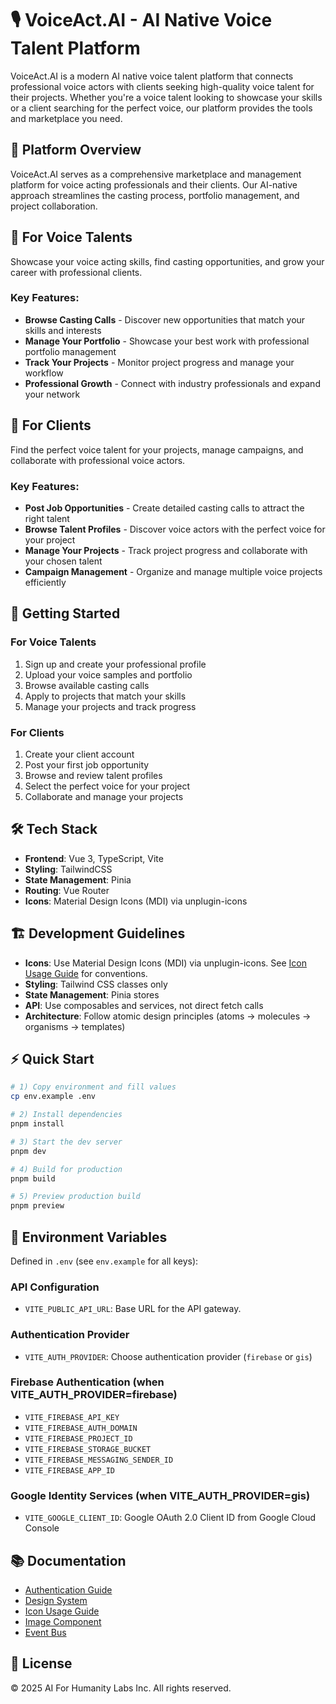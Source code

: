 # 🎙️ VoiceAct.AI - AI Native Voice Talent Platform

VoiceAct.AI is a modern AI native voice talent platform that connects professional voice actors with clients seeking high-quality voice talent for their projects. Whether you're a voice talent looking to showcase your skills or a client searching for the perfect voice, our platform provides the tools and marketplace you need.

## 🌟 Platform Overview

VoiceAct.AI serves as a comprehensive marketplace and management platform for voice acting professionals and their clients. Our AI-native approach streamlines the casting process, portfolio management, and project collaboration.

## 👥 For Voice Talents

Showcase your voice acting skills, find casting opportunities, and grow your career with professional clients.

### Key Features:
- **Browse Casting Calls** - Discover new opportunities that match your skills and interests
- **Manage Your Portfolio** - Showcase your best work with professional portfolio management
- **Track Your Projects** - Monitor project progress and manage your workflow
- **Professional Growth** - Connect with industry professionals and expand your network

## 🏢 For Clients

Find the perfect voice talent for your projects, manage campaigns, and collaborate with professional voice actors.

### Key Features:
- **Post Job Opportunities** - Create detailed casting calls to attract the right talent
- **Browse Talent Profiles** - Discover voice actors with the perfect voice for your project
- **Manage Your Projects** - Track project progress and collaborate with your chosen talent
- **Campaign Management** - Organize and manage multiple voice projects efficiently

## 🚀 Getting Started

### For Voice Talents
1. Sign up and create your professional profile
2. Upload your voice samples and portfolio
3. Browse available casting calls
4. Apply to projects that match your skills
5. Manage your projects and track progress

### For Clients
1. Create your client account
2. Post your first job opportunity
3. Browse and review talent profiles
4. Select the perfect voice for your project
5. Collaborate and manage your projects

## 🛠️ Tech Stack

- **Frontend**: Vue 3, TypeScript, Vite
- **Styling**: TailwindCSS
- **State Management**: Pinia
- **Routing**: Vue Router
- **Icons**: Material Design Icons (MDI) via unplugin-icons

## 🏗️ Development Guidelines

- **Icons**: Use Material Design Icons (MDI) via unplugin-icons. See [Icon Usage Guide](docs/ICON_USAGE.md) for conventions.
- **Styling**: Tailwind CSS classes only
- **State Management**: Pinia stores
- **API**: Use composables and services, not direct fetch calls
- **Architecture**: Follow atomic design principles (atoms → molecules → organisms → templates)

## ⚡ Quick Start

```bash
# 1) Copy environment and fill values
cp env.example .env

# 2) Install dependencies
pnpm install

# 3) Start the dev server
pnpm dev

# 4) Build for production
pnpm build

# 5) Preview production build
pnpm preview
```

## 🔧 Environment Variables

Defined in `.env` (see `env.example` for all keys):

### API Configuration
- `VITE_PUBLIC_API_URL`: Base URL for the API gateway.

### Authentication Provider
- `VITE_AUTH_PROVIDER`: Choose authentication provider (`firebase` or `gis`)

### Firebase Authentication (when VITE_AUTH_PROVIDER=firebase)
- `VITE_FIREBASE_API_KEY`
- `VITE_FIREBASE_AUTH_DOMAIN`
- `VITE_FIREBASE_PROJECT_ID`
- `VITE_FIREBASE_STORAGE_BUCKET`
- `VITE_FIREBASE_MESSAGING_SENDER_ID`
- `VITE_FIREBASE_APP_ID`

### Google Identity Services (when VITE_AUTH_PROVIDER=gis)
- `VITE_GOOGLE_CLIENT_ID`: Google OAuth 2.0 Client ID from Google Cloud Console

## 📚 Documentation

- [Authentication Guide](docs/authentication.md)
- [Design System](docs/design-system.md)
- [Icon Usage Guide](docs/ICON_USAGE.md)
- [Image Component](docs/image-component.md)
- [Event Bus](docs/event-bus.md)

## 📄 License

© 2025 AI For Humanity Labs Inc. All rights reserved.